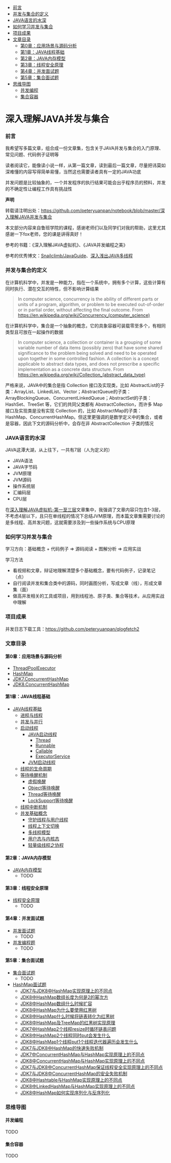 - [前言](#前言)
- [并发与集合的定义](#并发与集合的定义)
- [JAVA语言的水深](#java语言的水深)
- [如何学习并发与集合](#如何学习并发与集合)
- [项目成果](#项目成果)
- [文章目录](#文章目录)
  - [第0章：应用场景与源码分析](#第0章应用场景与源码分析)
  - [第1章：JAVA线程基础](#第1章java线程基础)
  - [第2章：JAVA内存模型](#第2章java内存模型)
  - [第3章：线程安全原理](#第3章线程安全原理)
  - [第4章：并发面试题](#第4章并发面试题)
  - [第5章：集合面试题](#第5章集合面试题)
- [思维导图](#思维导图)
  - [并发编程](#并发编程)
  - [集合容器](#集合容器)

# 深入理解JAVA并发与集合

### 前言

我希望写多篇文章，组合成一份文章集，包含关于JAVA并发与集合的入门原理、常见问题、代码例子证明等

读者阅读它，能像读小说一样，从第一篇文章，读到最后一篇文章，尽量把讳莫如深难懂的内容写得简单易懂，当然这也需要读者具有一定的JAVA功底

并发问题是比较抽象的，一个并发程序的执行结果可能会出乎程序员的预料，并发的不确定性让编程工作具有挑战性

**声明**

转载请注明出处：https://github.com/peteryuanpan/notebook/blob/master/深入理解JAVA并发与集合

本文部分内容来自鲁班学院的课程，感谢老师们以及同学们对我的帮助，这里尤其感谢一下fox老师，您的课是讲得真好！

参考的书籍：《深入理解JAVA虚拟机》、《JAVA并发编程之美》

参考的优秀博文：[Snailclimb/JavaGuide](https://github.com/Snailclimb/JavaGuide)、[深入浅出JAVA多线程](http://concurrent.redspider.group/)

### 并发与集合的定义

在计算机科学中，并发是一种能力，指在一个系统中，拥有多个计算，这些计算有同时执行、潜在交互的特性，但不影响计算结果

> In computer science, concurrency is the ability of different parts or units of a program, algorithm, or problem to be executed out-of-order or in partial order, without affecting the final outcome. From https://en.wikipedia.org/wiki/Concurrency_(computer_science)

在计算机科学中，集合是一个抽象的概念，它的具象容器可装载零至多个，有相同类型且可放在一起操作的数据

> In computer science, a collection or container is a grouping of some variable number of data items (possibly zero) that have some shared significance to the problem being solved and need to be operated upon together in some controlled fashion. A collection is a concept applicable to abstract data types, and does not prescribe a specific implementation as a concrete data structure. From https://en.wikipedia.org/wiki/Collection_(abstract_data_type)

严格来说，JAVA中的集合是指 Collection 接口及实现类，比如 AbstractList的子类：ArrayList、LinkedList、Vector；AbstractQueue的子类：ArrayBlockingQueue、ConcurrentLinkedQueue；AbstractSet的子类：HashSet、TreeSet 等，它们的共同父类都有 AbstractCollection，而许多 Map 接口及实现类是没有实现 Collection 的，比如 AbstractMap的子类：HashMap、ConcurrentHashMap。但这里更强调的是数学定义中的集合，或者是容器，因此下文的源码分析中，会存在非 AbstractCollection 子类的情况

### JAVA语言的水深

JAVA这潭大湖，从上往下，一共有7层（人为定义的）

- JAVA语法
- JAVA字节码
- JVM原理
- JVM源码
- 操作系统层
- 汇编码层
- CPU层

在[深入理解JAVA虚拟机-第一至三层](../深入理解JAVA虚拟机-第一至三层)文章集中，我强调了文章内容只包含1-3层，不考虑4层以下，且只在单线程的情况下总结JVM原理，而本篇文章集需要讨论的是多线程、高并发问题，这就需要涉及到一些操作系统与CPU原理

### 如何学习并发与集合

学习方向：基础概念 + 代码例子 => 源码阅读 + 图解分析 => 应用实战

学习方法
- 看视频和文章，辩证地理解清楚多个基础概念，要有代码例子，记录笔记（点）
- 自行阅读并发和集合类中的源码，同时画图分析，写成文章（线），形成文章集（面）
- 做高并发相关的工具或项目，用到线程池、原子类、集合等技术，从应用实战中理解

### 项目成果

并发日志下载工具：https://github.com/peteryuanpan/qlogfetch2

### 文章目录

#### 第0章：应用场景与源码分析
- [ThreadPoolExecutor](应用场景与源码分析/ThreadPoolExecutor.md)
- [HashMap](应用场景与源码分析/HashMap.md)
- [JDK7.ConcurrentHashMap](应用场景与源码分析/JDK7.ConcurrentHashMap.md)
- [JDK8.ConcurrentHashMap](应用场景与源码分析/JDK8.ConcurrentHashMap.md)

#### 第1章：JAVA线程基础
- [JAVA线程基础](JAVA线程基础.md)
  - [进程与线程](JAVA线程基础.md#进程与线程)
  - [并发与并行](JAVA线程基础.md#并发与并行)
  - [启动线程](JAVA线程基础.md#启动线程)
    - [JAVA启动线程](JAVA线程基础.md#JAVA启动线程)
      - [Thread](JAVA线程基础.md#Thread)
      - [Runnable](JAVA线程基础.md#Runnable)
      - [Callable](JAVA线程基础.md#Callable)
      - [ExecutorService](JAVA线程基础.md#ExecutorService)
    - [JVM启动线程](JAVA线程基础.md#JVM启动线程)
  - [线程的生命周期](JAVA线程基础.md#线程的生命周期)
  - [等待唤醒机制](JAVA线程基础.md#等待唤醒机制)
    - [虚假唤醒](JAVA线程基础.md#虚假唤醒)
    - [Object等待唤醒](JAVA线程基础.md#Object等待唤醒)
    - [Thread等待唤醒](JAVA线程基础.md#Thread等待唤醒)
    - [LockSupport等待唤醒](JAVA线程基础.md#LockSupport等待唤醒)
  - [线程中断机制](JAVA线程基础.md#线程中断机制)
  - [并发基础概念](JAVA线程基础.md#并发基础概念)
    - [守护线程与用户线程](JAVA线程基础.md#守护线程与用户线程)
    - [线程上下文切换](JAVA线程基础.md#线程上下文切换)
    - [多线程模型](JAVA线程基础.md#多线程模型)
    - [用户态与内核态](JAVA线程基础.md#用户态与内核态)
    - [轻量级线程之协程](JAVA线程基础.md#轻量级线程之协程)

#### 第2章：JAVA内存模型
- [JAVA内存模型](JAVA内存模型.md)
  - TODO

#### 第3章：线程安全原理
- [线程安全原理](线程安全原理.md)
  - TODO

#### 第4章：并发面试题
- [并发面试题](并发面试题.md)
  - TODO
- [并发编程题](并发编程题.md)
  - TODO

#### 第5章：集合面试题
- [集合面试题](集合面试题.md)
  - TODO
- [HashMap面试题](HashMap面试题.md)
  - [JDK7与JDK8中HashMap实现原理上的不同点](HashMap面试题.md#JDK7与JDK8中HashMap实现原理上的不同点)
  - [JDK8中HashMap数组长度为何是2的幂次方](HashMap面试题.md#JDK8中HashMap数组长度为何是2的幂次方)
  - [JDK8中HashMap数组什么时候扩容](HashMap面试题.md#JDK8中HashMap数组什么时候扩容)
  - [JDK8中HashMap为什么要使用红黑树](HashMap面试题.md#JDK8中HashMap为什么要使用红黑树)
  - [JDK8中HashMap什么时候将链表转化为红黑树](HashMap面试题.md#JDK8中HashMap什么时候将链表转化为红黑树)
  - [JDK8中HashMap及TreeMap的红黑树实现原理](HashMap面试题.md#JDK8中HashMap及TreeMap的红黑树实现原理)
  - [JDK7中HashMap2个线程resize时循环链表问题](HashMap面试题.md#JDK7中HashMap2个线程resize时循环链表问题)
  - [JDK8中HashMap2个线程同时put会发生什么](HashMap面试题.md#JDK8中HashMap2个线程同时put会发生什么)
  - [JDK8中HashMap1个线程put1个线程迭代器遍历会发生什么](HashMap面试题.md#JDK8中HashMap1个线程put1个线程迭代器遍历会发生什么)
  - [JDK7与JDK8中HashMap的快速失败机制](HashMap面试题.md#JDK7与JDK8中HashMap的快速失败机制)
  - [JDK7中ConcurrentHashMap与HashMap实现原理上的不同点](HashMap面试题.md#JDK7中ConcurrentHashMap与HashMap实现原理上的不同点)
  - [JDK8中ConcurrentHashMap与HashMap实现原理上的不同点](HashMap面试题.md#JDK8中ConcurrentHashMap与HashMap实现原理上的不同点)
  - [JDK7与JDK8中ConcurrentHashMap保证线程安全实现原理上的不同点](HashMap面试题.md#JDK7与JDK8中ConcurrentHashMap保证线程安全实现原理上的不同点)
  - [JDK7与JDK8中ConcurrentHashMap的安全失败机制](HashMap面试题.md#JDK7与JDK8中ConcurrentHashMap的安全失败机制)
  - [JDK8中Hashtable与HashMap实现原理上的不同点](HashMap面试题.md#JDK8中Hashtable与HashMap实现原理上的不同点)
  - [JDK8中LinkedHashMap与HashMap实现原理上的不同点](HashMap面试题.md#JDK8中LinkedHashMap与HashMap实现原理上的不同点)
  - [JDK8中HashMap如何实现序列化与反序列化](HashMap面试题.md#JDK8中HashMap如何实现序列化与反序列化)  

### 思维导图

#### 并发编程

TODO

#### 集合容器

TODO
